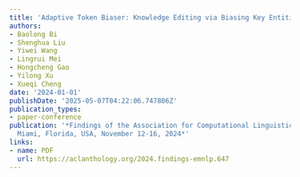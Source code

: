 ```yaml
---
title: 'Adaptive Token Biaser: Knowledge Editing via Biasing Key Entities'
authors:
- Baolong Bi
- Shenghua Liu
- Yiwei Wang
- Lingrui Mei
- Hongcheng Gao
- Yilong Xu
- Xueqi Cheng
date: '2024-01-01'
publishDate: '2025-05-07T04:22:06.747806Z'
publication_types:
- paper-conference
publication: '*Findings of the Association for Computational Linguistics: EMNLP 2024,
  Miami, Florida, USA, November 12-16, 2024*'
links:
- name: PDF
  url: https://aclanthology.org/2024.findings-emnlp.647
---
```

